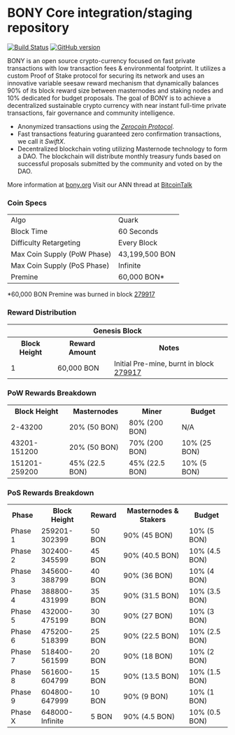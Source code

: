 BONY Core integration/staging repository
=====================================

[![Build Status](https://travis-ci.org/BONY-Project/BONY.svg?branch=master)](https://travis-ci.org/BONY-Project/BONY) [![GitHub version](https://badge.fury.io/gh/BONY-Project%2FBONY.svg)](https://badge.fury.io/gh/BONY-Project%2FBONY)

BONY is an open source crypto-currency focused on fast private transactions with low transaction fees & environmental footprint.  It utilizes a custom Proof of Stake protocol for securing its network and uses an innovative variable seesaw reward mechanism that dynamically balances 90% of its block reward size between masternodes and staking nodes and 10% dedicated for budget proposals. The goal of BONY is to achieve a decentralized sustainable crypto currency with near instant full-time private transactions, fair governance and community intelligence.
- Anonymized transactions using the [_Zerocoin Protocol_](http://www.bony.org/zbon).
- Fast transactions featuring guaranteed zero confirmation transactions, we call it _SwiftX_.
- Decentralized blockchain voting utilizing Masternode technology to form a DAO. The blockchain will distribute monthly treasury funds based on successful proposals submitted by the community and voted on by the DAO.

More information at [bony.org](http://www.bony.org) Visit our ANN thread at [BitcoinTalk](http://www.bitcointalk.org/index.php?topic=1262920)

### Coin Specs
<table>
<tr><td>Algo</td><td>Quark</td></tr>
<tr><td>Block Time</td><td>60 Seconds</td></tr>
<tr><td>Difficulty Retargeting</td><td>Every Block</td></tr>
<tr><td>Max Coin Supply (PoW Phase)</td><td>43,199,500 BON</td></tr>
<tr><td>Max Coin Supply (PoS Phase)</td><td>Infinite</td></tr>
<tr><td>Premine</td><td>60,000 BON*</td></tr>
</table>

*60,000 BON Premine was burned in block [279917](http://www.presstab.pw/phpexplorer/BONY/block.php?blockhash=206d9cfe859798a0b0898ab00d7300be94de0f5469bb446cecb41c3e173a57e0)

### Reward Distribution

<table>
<th colspan=4>Genesis Block</th>
<tr><th>Block Height</th><th>Reward Amount</th><th>Notes</th></tr>
<tr><td>1</td><td>60,000 BON</td><td>Initial Pre-mine, burnt in block <a href="http://www.presstab.pw/phpexplorer/BONY/block.php?blockhash=206d9cfe859798a0b0898ab00d7300be94de0f5469bb446cecb41c3e173a57e0">279917</a></td></tr>
</table>

### PoW Rewards Breakdown

<table>
<th>Block Height</th><th>Masternodes</th><th>Miner</th><th>Budget</th>
<tr><td>2-43200</td><td>20% (50 BON)</td><td>80% (200 BON)</td><td>N/A</td></tr>
<tr><td>43201-151200</td><td>20% (50 BON)</td><td>70% (200 BON)</td><td>10% (25 BON)</td></tr>
<tr><td>151201-259200</td><td>45% (22.5 BON)</td><td>45% (22.5 BON)</td><td>10% (5 BON)</td></tr>
</table>

### PoS Rewards Breakdown

<table>
<th>Phase</th><th>Block Height</th><th>Reward</th><th>Masternodes & Stakers</th><th>Budget</th>
<tr><td>Phase 1</td><td>259201-302399</td><td>50 BON</td><td>90% (45 BON)</td><td>10% (5 BON)</td></tr>
<tr><td>Phase 2</td><td>302400-345599</td><td>45 BON</td><td>90% (40.5 BON)</td><td>10% (4.5 BON)</td></tr>
<tr><td>Phase 3</td><td>345600-388799</td><td>40 BON</td><td>90% (36 BON)</td><td>10% (4 BON)</td></tr>
<tr><td>Phase 4</td><td>388800-431999</td><td>35 BON</td><td>90% (31.5 BON)</td><td>10% (3.5 BON)</td></tr>
<tr><td>Phase 5</td><td>432000-475199</td><td>30 BON</td><td>90% (27 BON)</td><td>10% (3 BON)</td></tr>
<tr><td>Phase 6</td><td>475200-518399</td><td>25 BON</td><td>90% (22.5 BON)</td><td>10% (2.5 BON)</td></tr>
<tr><td>Phase 7</td><td>518400-561599</td><td>20 BON</td><td>90% (18 BON)</td><td>10% (2 BON)</td></tr>
<tr><td>Phase 8</td><td>561600-604799</td><td>15 BON</td><td>90% (13.5 BON)</td><td>10% (1.5 BON)</td></tr>
<tr><td>Phase 9</td><td>604800-647999</td><td>10 BON</td><td>90% (9 BON)</td><td>10% (1 BON)</td></tr>
<tr><td>Phase X</td><td>648000-Infinite</td><td>5 BON</td><td>90% (4.5 BON)</td><td>10% (0.5 BON)</td></tr>
</table>
